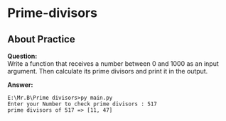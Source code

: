 # Prime-divisors
## About Practice
**Question:**  
Write a function that receives a number between 0 and 1000 as an input argument. Then calculate its prime divisors and print it in the output.  
  
**Answer:**
```
E:\Mr.B\Prime divisors>py main.py  
Enter your Number to check prime divisors : 517  
prime divisors of 517 => [11, 47]  
```